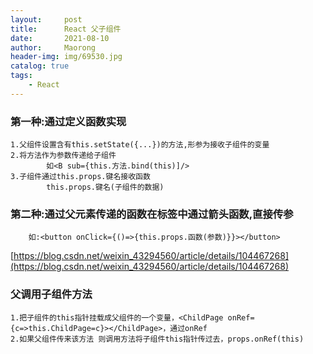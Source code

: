 ```yaml
---
layout:     post
title:      React 父子组件
date:       2021-08-10
author:     Maorong
header-img: img/69530.jpg
catalog: true
tags:
    - React
---
```


### 第一种:通过定义函数实现

	1.父组件设置含有this.setState({...})的方法,形参为接收子组件的变量
	2.将方法作为参数传递给子组件
			如<B sub={this.方法.bind(this)]/>
	3.子组件通过this.props.键名接收函数
			this.props.键名(子组件的数据)
			
### 第二种:通过父元素传递的函数在标签中通过箭头函数,直接传参
		如:<button onClick={()=>{this.props.函数(参数)}}></button>

[https://blog.csdn.net/weixin_43294560/article/details/104467268](https://blog.csdn.net/weixin_43294560/article/details/104467268)

### 父调用子组件方法
    1.把子组件的this指针挂载成父组件的一个变量，<ChildPage onRef={c=>this.ChildPage=c}></ChildPage>，通过onRef
    2.如果父组件传来该方法 则调用方法将子组件this指针传过去，props.onRef(this)

